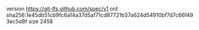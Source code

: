 version https://git-lfs.github.com/spec/v1
oid sha256:1e45db51cb9fc6a14a37d5af71cd87721b37a624d54910bf7d7c66f493ec5d8f
size 2458
